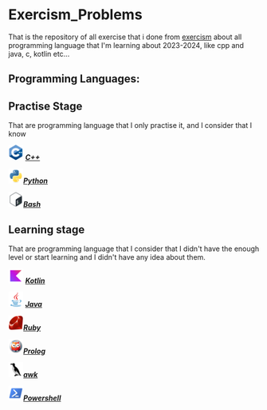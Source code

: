 # Exercism_Problems

That is the repository of all exercise that i done from [exercism](https://exercism.org/) about all
programming language that I'm learning about 2023-2024, like cpp and java, c, kotlin etc...

## Programming Languages:

## Practise Stage

That are programming language that I only practise it, and I consider that I know

<img alt="Cpp_img" src="https://github.com/devicons/devicon/blob/master/icons/cplusplus/cplusplus-original.svg" width=30px height=30px> [***C++***](cpp/)

<img alt="Python_img" src="https://github.com/devicons/devicon/blob/master/icons/python/python-original.svg" width=30px height=30px>[***Python***](python/)

<img alt="Bash_img" src="https://github.com/devicons/devicon/blob/master/icons/bash/bash-original.svg" width=30px height=30px>[***Bash***](bash/)

## Learning stage

That are programming language that I consider that I didn't have the enough level or start learning 
and I didn't have any idea about them.

<img alt="Kotlin_img" src="https://github.com/devicons/devicon/blob/master/icons/kotlin/kotlin-original.svg" width=30px height=30px> [***Kotlin***](kotlin/)

<img alt="Java_img" src="https://github.com/devicons/devicon/blob/master/icons/java/java-original.svg" width=30px height=30px> [***Java***](java/)

<img alt="Ruby_img" src="https://github.com/devicons/devicon/blob/master/icons/ruby/ruby-original.svg" width=30px height=30px>[***Ruby***](ruby/)

<img alt="Prolog_img" src="img/file-type-prolog.svg" width=30px height=30px>[***Prolog***](prolog/)

<img alt="awk_img" src="img/awk.svg" width=30px height=30px>[***awk***](awk/)

<img alt="Powershell_img" src="img/powershell.svg" width=30px height=30px>[***Powershell***](powershell/)

